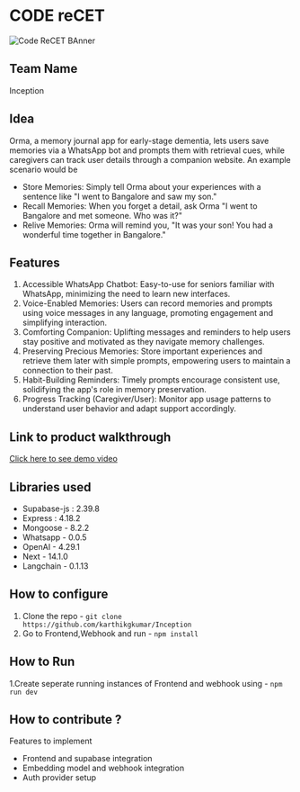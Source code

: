 # CODE reCET

![Code ReCET BAnner](https://github.com/CODE-reCET/CodeRECET24/assets/154266304/08736571-0016-4aef-840d-94054de99db7)

## Team Name

Inception

## Idea

Orma, a memory journal app for early-stage dementia, lets users save memories via a WhatsApp bot and prompts them with retrieval cues, while caregivers can track user details through a companion website.
An example scenario would be <br/>

- Store Memories: Simply tell Orma about your experiences with a sentence like "I went to Bangalore and saw my son."
- Recall Memories: When you forget a detail, ask Orma "I went to Bangalore and met someone. Who was it?"
- Relive Memories: Orma will remind you, "It was your son! You had a wonderful time together in Bangalore."

## Features

1. Accessible WhatsApp Chatbot: Easy-to-use for seniors familiar with WhatsApp, minimizing the need to learn new interfaces.
2. Voice-Enabled Memories: Users can record memories and prompts using voice messages in any language, promoting engagement and simplifying interaction.
3. Comforting Companion: Uplifting messages and reminders to help users stay positive and motivated as they navigate memory challenges.
4. Preserving Precious Memories: Store important experiences and retrieve them later with simple prompts, empowering users to maintain a connection to their past.
5. Habit-Building Reminders: Timely prompts encourage consistent use, solidifying the app's role in memory preservation.
6. Progress Tracking (Caregiver/User): Monitor app usage patterns to understand user behavior and adapt support accordingly.

## Link to product walkthrough

[Click here to see demo video](https://youtu.be/BTkNJ273yms)

## Libraries used

- Supabase-js : 2.39.8
- Express : 4.18.2
- Mongoose - 8.2.2
- Whatsapp - 0.0.5
- OpenAI - 4.29.1
- Next - 14.1.0
- Langchain - 0.1.13

## How to configure

1. Clone the repo - `git clone https://github.com/karthikgkumar/Inception`
2. Go to Frontend,Webhook and run - `npm install`

## How to Run

1.Create seperate running instances of Frontend and webhook using - `npm run dev`

## How to contribute ?

Features to implement

- Frontend and supabase integration
- Embedding model and webhook integration
- Auth provider setup
